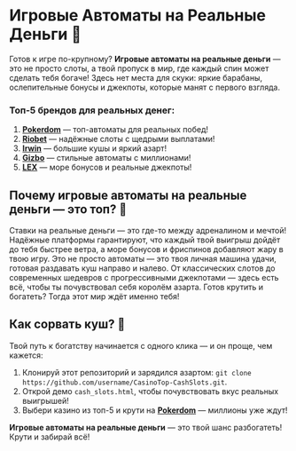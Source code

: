 # Игровые Автоматы на Реальные Деньги 🎰  
Готов к игре по-крупному? **Игровые автоматы на реальные деньги** — это не просто слоты, а твой пропуск в мир, где каждый спин может сделать тебя богаче! Здесь нет места для скуки: яркие барабаны, ослепительные бонусы и джекпоты, которые манят с первого взгляда.  

### Топ-5 брендов для реальных денег:  
1. **[Pokerdom](https://redironline.link/4k77v2yx)** — топ-автоматы для реальных побед!  
2. **[Riobet](https://redironline.link/7xBLTPyj)** — надёжные слоты с щедрыми выплатами!  
3. **[Irwin](https://rwn-blcp10.com/c30158260)** — большие кушы и яркий азарт!  
4. **[Gizbo](https://redironline.link/bprXw4YV)** — стильные автоматы с миллионами!  
5. **[LEX](https://redironline.link/zW4hdDFV)** — море бонусов и реальные джекпоты!  

## Почему игровые автоматы на реальные деньги — это топ? 🎲  
Ставки на реальные деньги — это где-то между адреналином и мечтой! Надёжные платформы гарантируют, что каждый твой выигрыш дойдёт до тебя быстрее ветра, а море бонусов и фриспинов добавляют жару в твою игру. Это не просто автоматы — это твоя личная машина удачи, готовая раздавать куш направо и налево. От классических слотов до современных шедевров с прогрессивными джекпотами — здесь есть всё, чтобы ты почувствовал себя королём азарта. Готов крутить и богатеть? Тогда этот мир ждёт именно тебя!  

## Как сорвать куш? 🚀  
Твой путь к богатству начинается с одного клика — и он проще, чем кажется:  
1. Клонируй этот репозиторий и зарядился азартом: `git clone https://github.com/username/CasinoTop-CashSlots.git`.  
2. Открой демо `cash_slots.html`, чтобы почувствовать вкус реальных выигрышей!  
3. Выбери казино из топ-5 и крути на **[Pokerdom](https://redironline.link/4k77v2yx)** — миллионы уже ждут!  

**Игровые автоматы на реальные деньги** — это твой шанс разбогатеть! Крути и забирай всё!
